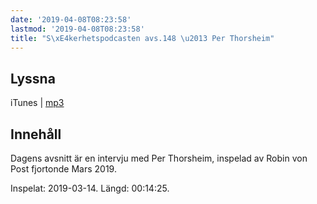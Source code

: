 ```yaml
---
date: '2019-04-08T08:23:58'
lastmod: '2019-04-08T08:23:58'
title: "S\xE4kerhetspodcasten avs.148 \u2013 Per Thorsheim"
---
```

## Lyssna

iTunes \| [mp3](http://traffic.libsyn.com/sakerhetspodcasten/2019-03-14_Per_Thorsheim.mp3) 

## Innehåll

Dagens avsnitt är en intervju med Per Thorsheim, inspelad av Robin von Post fjortonde Mars 2019.

Inspelat: 2019-03-14. Längd: 00:14:25.
